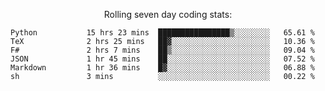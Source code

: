 <!--<p align="center">
  <img width="auto" src ="https://github-readme-stats.vercel.app/api/top-langs/?username=syrkis&layout=compact&hide_border=true&theme=darcula&bg_color=00000000&langs_count=6&hide=jupyter%20notebook,JavaScript,HTML" width = 400>
      <img src ="https://github-readme-streak-stats.herokuapp.com?user=syrkis&theme=darcula&hide_border=true&background=FFFFFF00" width = 400>

</p>-->
<p align="center">Rolling seven day coding stats:</p>
<!--START_SECTION:waka-->

```text
Python           15 hrs 23 mins  ████████████████▒░░░░░░░░   65.61 %
TeX              2 hrs 25 mins   ██▓░░░░░░░░░░░░░░░░░░░░░░   10.36 %
F#               2 hrs 7 mins    ██▒░░░░░░░░░░░░░░░░░░░░░░   09.04 %
JSON             1 hr 45 mins    ██░░░░░░░░░░░░░░░░░░░░░░░   07.52 %
Markdown         1 hr 36 mins    █▓░░░░░░░░░░░░░░░░░░░░░░░   06.88 %
sh               3 mins          ░░░░░░░░░░░░░░░░░░░░░░░░░   00.22 %
```

<!--END_SECTION:waka-->
